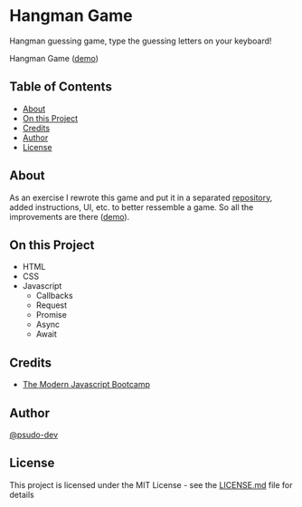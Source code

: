 # Hangman Game

Hangman guessing game, type the guessing letters on your keyboard!

Hangman Game ([demo](https://javascript-bootcamp-andrew-mead.netlify.app/hangman-game/))

## Table of Contents

- [About](#about)
- [On this Project](#projects)
- [Credits](#credits)
- [Author](#author)
- [License](#license)

## About <a name = "about"></a>

As an exercise I rewrote this game and put it in a separated [repository](https://github.com/psudo-dev/hangman-game), added instructions, UI, etc. to better ressemble a game. So all the improvements are there ([demo](https://psudo-hangman-game.netlify.app/)).

## On this Project <a name = "projects"></a>

- HTML
- CSS
- Javascript
  - Callbacks
  - Request
  - Promise
  - Async
  - Await

## Credits <a name = "credits"></a>

- [The Modern Javascript Bootcamp](https://www.udemy.com/course/modern-javascript/)

## Author <a name = "author"></a>

[@psudo-dev](https://github.com/psudo-dev)

## License <a name = "license"></a>

This project is licensed under the MIT License - see the [LICENSE.md](./LICENSE.md) file for details
